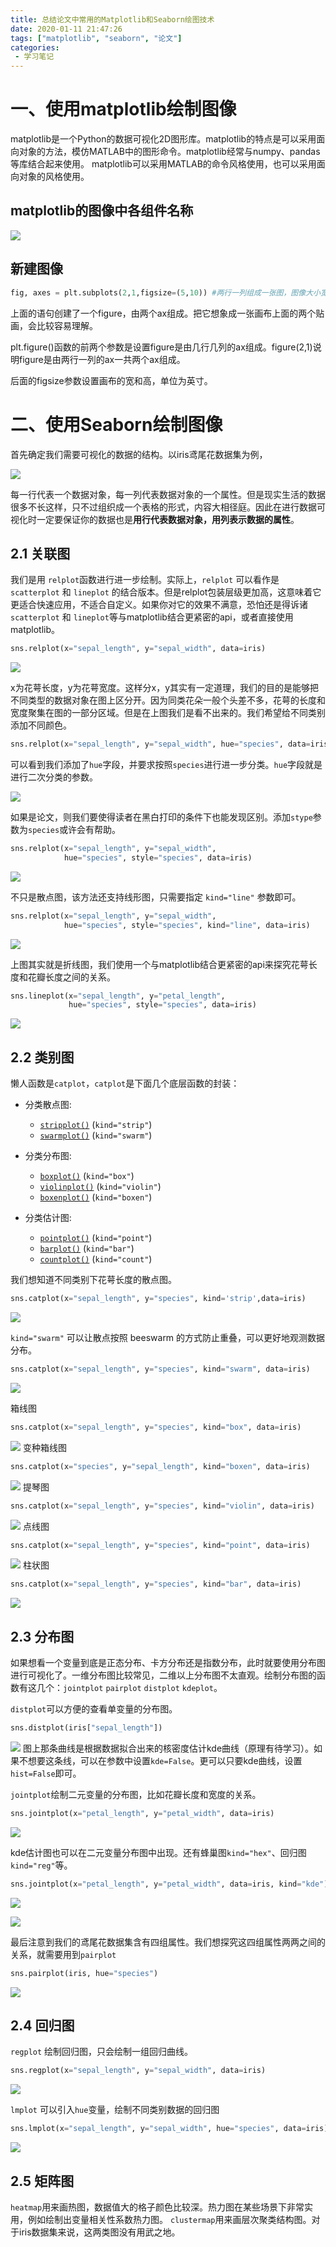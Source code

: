 ```yaml
---
title: 总结论文中常用的Matplotlib和Seaborn绘图技术
date: 2020-01-11 21:47:26
tags: ["matplotlib", "seaborn", "论文"]
categories:
 - 学习笔记
---
```


# 一、使用matplotlib绘制图像

matplotlib是一个Python的数据可视化2D图形库。matplotlib的特点是可以采用面向对象的方法，模仿MATLAB中的图形命令。matplotlib经常与numpy、pandas等库结合起来使用。
matplotlib可以采用MATLAB的命令风格使用，也可以采用面向对象的风格使用。


## matplotlib的图像中各组件名称

![](总结论文中常用的Matplotlib绘图技术/2020-01-11-23-42-39.png)

## 新建图像

```python
fig, axes = plt.subplots(2,1,figsize=(5,10)) #两行一列组成一张图，图像大小宽5高10
```
上面的语句创建了一个figure，由两个ax组成。把它想象成一张画布上面的两个贴画，会比较容易理解。

plt.figure()函数的前两个参数是设置figure是由几行几列的ax组成。figure(2,1)说明figure是由两行一列的ax一共两个ax组成。

后面的figsize参数设置画布的宽和高，单位为英寸。

# 二、使用Seaborn绘制图像

首先确定我们需要可视化的数据的结构。以iris鸢尾花数据集为例，

![](总结论文中常用的Matplotlib绘图技术/2020-01-12-16-07-35.png)

每一行代表一个数据对象，每一列代表数据对象的一个属性。但是现实生活的数据很多不长这样，只不过组织成一个表格的形式，内容大相径庭。因此在进行数据可视化时一定要保证你的数据也是**用行代表数据对象，用列表示数据的属性**。

## 2.1 关联图

我们是用 `relplot`函数进行进一步绘制。实际上，`relplot` 可以看作是 `scatterplot` 和 `lineplot` 的结合版本。但是relplot包装层级更加高，这意味着它更适合快速应用，不适合自定义。如果你对它的效果不满意，恐怕还是得诉诸`scatterplot` 和 `lineplot`等与matplotlib结合更紧密的api，或者直接使用matplotlib。

```python
sns.relplot(x="sepal_length", y="sepal_width", data=iris)
```
![](总结论文中常用的Matplotlib绘图技术/2020-01-12-16-10-26.png)

x为花萼长度，y为花萼宽度。这样分x，y其实有一定道理，我们的目的是能够把不同类型的数据对象在图上区分开。因为同类花朵一般个头差不多，花萼的长度和宽度聚集在图的一部分区域。但是在上图我们是看不出来的。我们希望给不同类别添加不同颜色。

```python
sns.relplot(x="sepal_length", y="sepal_width", hue="species", data=iris)
```

可以看到我们添加了`hue`字段，并要求按照`species`进行进一步分类。`hue`字段就是进行二次分类的参数。

![](总结论文中常用的Matplotlib绘图技术/2020-01-12-16-15-48.png)

如果是论文，则我们要使得读者在黑白打印的条件下也能发现区别。添加`stype`参数为`species`或许会有帮助。

```python
sns.relplot(x="sepal_length", y="sepal_width",
            hue="species", style="species", data=iris)
```
![](总结论文中常用的Matplotlib绘图技术/2020-01-12-16-18-31.png)


不只是散点图，该方法还支持线形图，只需要指定 `kind="line"` 参数即可。

```python
sns.relplot(x="sepal_length", y="sepal_width",
            hue="species", style="species", kind="line", data=iris)
```
![](总结论文中常用的Matplotlib绘图技术/2020-01-12-16-20-55.png)

上图其实就是折线图，我们使用一个与matplotlib结合更紧密的api来探究花萼长度和花瓣长度之间的关系。

```python
sns.lineplot(x="sepal_length", y="petal_length",
             hue="species", style="species", data=iris)
```

![](总结论文中常用的Matplotlib绘图技术/2020-01-12-16-26-06.png)

## 2.2 类别图

懒人函数是`catplot`，`catplot`是下面几个底层函数的封装：

- 分类散点图:
    - [`stripplot()`](https://seaborn.pydata.org/generated/seaborn.stripplot.html) (`kind="strip"`)
    - [`swarmplot()`](https://seaborn.pydata.org/generated/seaborn.swarmplot.html) (`kind="swarm"`)

- 分类分布图:
    - [`boxplot()`](https://seaborn.pydata.org/generated/seaborn.boxplot.html) (`kind="box"`)
    - [`violinplot()`](https://seaborn.pydata.org/generated/seaborn.violinplot.html) (`kind="violin"`)
    - [`boxenplot()`](https://seaborn.pydata.org/generated/seaborn.boxenplot.html) (`kind="boxen"`)

- 分类估计图:
    - [`pointplot()`](https://seaborn.pydata.org/generated/seaborn.pointplot.html) (`kind="point"`)
    - [`barplot()`](https://seaborn.pydata.org/generated/seaborn.barplot.html) (`kind="bar"`)
    - [`countplot()`](https://seaborn.pydata.org/generated/seaborn.countplot.html) (`kind="count"`)

我们想知道不同类别下花萼长度的散点图。

```python
sns.catplot(x="sepal_length", y="species", kind='strip',data=iris)
```
![](总结论文中常用的Matplotlib绘图技术/2020-01-12-16-36-33.png)

`kind="swarm"` 可以让散点按照 beeswarm 的方式防止重叠，可以更好地观测数据分布。

```python
sns.catplot(x="sepal_length", y="species", kind="swarm", data=iris)
```
![](总结论文中常用的Matplotlib绘图技术/2020-01-12-16-38-46.png)

箱线图
```python
sns.catplot(x="sepal_length", y="species", kind="box", data=iris)
```
![](总结论文中常用的Matplotlib绘图技术/2020-01-12-16-41-06.png)
变种箱线图
```python
sns.catplot(x="species", y="sepal_length", kind="boxen", data=iris)
```
![](总结论文中常用的Matplotlib绘图技术/2020-01-12-16-41-24.png)
提琴图
```python
sns.catplot(x="sepal_length", y="species", kind="violin", data=iris)
```
![](总结论文中常用的Matplotlib绘图技术/2020-01-12-16-41-16.png)
点线图
```python
sns.catplot(x="sepal_length", y="species", kind="point", data=iris)
```
![](总结论文中常用的Matplotlib绘图技术/2020-01-12-16-41-36.png)
柱状图
```python
sns.catplot(x="sepal_length", y="species", kind="bar", data=iris)
```
![](总结论文中常用的Matplotlib绘图技术/2020-01-12-16-41-48.png)


## 2.3 分布图

如果想看一个变量到底是正态分布、卡方分布还是指数分布，此时就要使用分布图进行可视化了。一维分布图比较常见，二维以上分布图不太直观。绘制分布图的函数有这几个：`jointplot` `pairplot` `distplot` `kdeplot`。

`distplot`可以方便的查看单变量的分布图。
```python
sns.distplot(iris["sepal_length"])
```
![](总结论文中常用的Matplotlib绘图技术/2020-01-12-16-48-17.png)
图上那条曲线是根据数据拟合出来的核密度估计kde曲线（原理有待学习）。如果不想要这条线，可以在参数中设置`kde=False`。更可以只要kde曲线，设置`hist=False`即可。

`jointplot`绘制二元变量的分布图，比如花瓣长度和宽度的关系。
```python
sns.jointplot(x="petal_length", y="petal_width", data=iris)
```
![](总结论文中常用的Matplotlib绘图技术/2020-01-12-16-55-40.png)

kde估计图也可以在二元变量分布图中出现。还有蜂巢图`kind="hex"`、回归图`kind="reg"`等。
```python
sns.jointplot(x="petal_length", y="petal_width", data=iris, kind="kde")
```
![](总结论文中常用的Matplotlib绘图技术/2020-01-12-16-57-09.png)

![](总结论文中常用的Matplotlib绘图技术/2020-01-12-16-58-51.png)


最后注意到我们的鸢尾花数据集含有四组属性。我们想探究这四组属性两两之间的关系，就需要用到`pairplot`

```python
sns.pairplot(iris, hue="species")
```
![](总结论文中常用的Matplotlib绘图技术/2020-01-12-17-01-04.png)

## 2.4 回归图

`regplot` 绘制回归图，只会绘制一组回归曲线。
```python
sns.regplot(x="sepal_length", y="sepal_width", data=iris)
```
![](总结论文中常用的Matplotlib绘图技术/2020-01-12-17-02-28.png)

`lmplot` 可以引入`hue`变量，绘制不同类别数据的回归图
```python
sns.lmplot(x="sepal_length", y="sepal_width", hue="species", data=iris)
```
![](总结论文中常用的Matplotlib绘图技术/2020-01-12-17-03-57.png)

## 2.5 矩阵图

`heatmap`用来画热图，数据值大的格子颜色比较深。热力图在某些场景下非常实用，例如绘制出变量相关性系数热力图。
`clustermap`用来画层次聚类结构图。对于iris数据集来说，这两类图没有用武之地。
